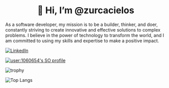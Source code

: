 <h1 align="center">👋 Hi, I’m @zurcacielos</h1>

As a software developer, my mission is to be a builder, thinker, and doer, constantly striving to create innovative and effective solutions to complex problems. I believe in the power of technology to transform the world, and I am committed to using my skills and expertise to make a positive impact.

<a href="https://www.linkedin.com/in/fabianse/">

![LinkedIn](https://img.shields.io/badge/linkedin-%230077B5.svg?style=for-the-badge&logo=linkedin&logoColor=white)

</a>

[![user:1060654's SO profile](https://stackoverflow-readme-profile.johannchopin.fr/profile-small/1060654?theme=default)](https://stackoverflow.com/users/1060654/zurcacielos)

![trophy](https://github-profile-trophy.vercel.app/?username=zurcacielos&theme=flat)

![Top Langs](https://github-readme-stats.vercel.app/api/top-langs/?username=zurcacielos&langs_count=8&layout=compact)


